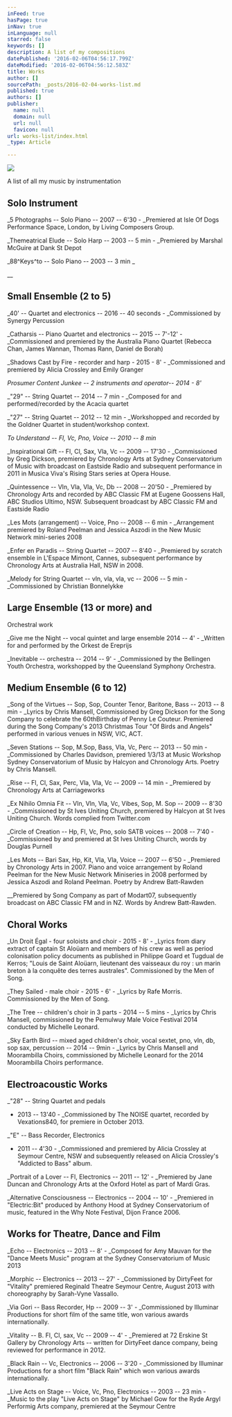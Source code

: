 ```yaml
---
inFeed: true
hasPage: true
inNav: true
inLanguage: null
starred: false
keywords: []
description: A list of my compositions
datePublished: '2016-02-06T04:56:17.799Z'
dateModified: '2016-02-06T04:56:12.583Z'
title: Works
author: []
sourcePath: _posts/2016-02-04-works-list.md
published: true
authors: []
publisher:
  name: null
  domain: null
  url: null
  favicon: null
url: works-list/index.html
_type: Article

---
```

![](https://the-grid-user-content.s3-us-west-2.amazonaws.com/e488e085-6e83-4f04-8f3e-6675a7d5a4ed.jpg)

A list of all my music by instrumentation

## Solo Instrument

_5 Photographs -- Solo Piano -- 2007 -- 6'30 - _Premiered
at Isle Of Dogs Performance Space, London, by Living Composers Group.

_Themeatrical Elude -- Solo Harp -- 2003 -- 5 min - _Premiered by Marshal McGuire at Dank St Depot

_88^Keys^to -- Solo Piano -- 2003 -- 3 min _

__

## Small Ensemble (2 to 5)

_40' -- Quartet and electronics --
2016 -- 40 seconds - _Commissioned
by Synergy Percussion

_Catharsis -- Piano Quartet and
electronics -- 2015 -- 7'-12' - _Commissioned
and premiered by the Australia Piano Quartet (Rebecca Chan, James Wannan,
Thomas Rann, Daniel de Borah)

_Shadows Cast by Fire - recorder and harp - 2015 - 8' - _Commissioned and premiered by Alicia Crossley and Emily Granger

_Prosumer Content Junkee -- 2
instruments and operator-- 2014 - 8'_

_"29" -- String Quartet -- 2014 -- 7
min - _Composed
for and performed/recorded by the Acacia quartet

_"27" -- String Quartet -- 2012 -- 12
min - _Workshopped
and recorded by the Goldner Quartet in student/workshop context.

_To Understand -- Fl, Vc, Pno,
Voice -- 2010 -- 8 min_

_Inspirational Gift -- Fl, Cl, Sax,
Vla, Vc -- 2009 -- 17'30 - _Commissioned
by Greg Dickson, premiered by Chronology Arts at Sydney Conservatorium of
Music with broadcast on Eastside Radio and subsequent performance in 2011 in
Musica Viva's Rising Stars series at Opera House.

_Quintessence -- Vln, Vla, Vla, Vc,
Db -- 2008 -- 20'50 - _Premiered
by Chronology Arts and recorded by ABC Classic FM at Eugene Goossens Hall, ABC
Studios Ultimo, NSW. Subsequent broadcast by ABC Classic FM and Eastside Radio

_Les Mots (arrangement) -- Voice,
Pno -- 2008 -- 6 min - _Arrangement
premiered by Roland Peelman and Jessica Aszodi in the New Music Network
mini-series 2008

_Enfer en Paradis -- String Quartet
-- 2007 -- 8'40 - _Premiered
by scratch ensemble in L'Espace Mimont, Cannes, subsequent performance by
Chronology Arts at Australia Hall, NSW in 2008\.

_Melody for String Quartet -- vln,
vla, vla, vc -- 2006 -- 5 min - _Commissioned
by Christian Bonnelykke

## Large Ensemble (13 or more) and
Orchestral work

_Give me the Night -- vocal quintet
and large ensemble 2014 -- 4' - _Written
for and performed by the Orkest de Ereprijs

_Inevitable -- orchestra -- 2014 --
9' - _Commissioned
by the Bellingen Youth Orchestra, workshopped by the Queensland Symphony
Orchestra.

## Medium Ensemble (6 to 12)

_Song of the Virtues -- Sop, Sop,
Counter Tenor, Baritone, Bass -- 2013 -- 8 min - _Lyrics
by Chris Mansell, Commissioned by Greg Dickson for the Song Company to
celebrate the 60thBirthday of Penny Le Couteur. Premiered during
the Song Company's 2013 Christmas Tour "Of Birds and Angels" performed in
various venues in NSW, VIC, ACT.

_Seven Stations -- Sop, M.Sop,
Bass, Vla, Vc, Perc -- 2013 -- 50 min - _Commissioned
by Charles Davidson, premiered 1/3/13 at Music Workshop Sydney Conservatorium
of Music by Halcyon and Chronology Arts. Poetry by Chris Mansell.

_Rise -- Fl, Cl, Sax, Perc, Vla,
Vla, Vc -- 2009 -- 14 min - _Premiered
by Chronology Arts at Carriageworks

_Ex Nihilo Omnia Fit -- Vln, Vln,
Vla, Vc, Vibes, Sop, M. Sop -- 2009 -- 8'30 - _Commissioned by St Ives Uniting Church, premiered
by Halcyon at St Ives Uniting Church. Words complied from Twitter.com

_Circle of Creation -- Hp, Fl, Vc,
Pno, solo SATB voices -- 2008 -- 7'40 - _Commissioned by and premiered at St Ives Uniting Church, words by
Douglas Purnell

_Les Mots -- Bari Sax, Hp, Kit,
Vla, Vla, Voice -- 2007 -- 6'50 - _Premiered
by Chronology Arts in 2007\. Piano and
voice arrangement by Roland Peelman for the New Music Network Miniseries in 2008 performed by
Jessica Aszodi and Roland Peelman. Poetry by Andrew Batt-Rawden

__Premiered
by Song Company as part of Modart07, subsequently broadcast on ABC Classic FM
and in NZ. Words by Andrew Batt-Rawden.

## Choral Works

_Un Droit Égal - four soloists and choir - 2015 - 8' - _Lyrics from diary extract of captain St Aloüarn and members of his crew as well as period colonisation policy documents as published in Philippe Goard et Tugdual de Kerros; "Louis de Saint Aloüarn, lieutenant des vaisseaux du roy : un marin breton à la conquête des terres australes". Commissioned by the Men of Song. 

_They Sailed - male choir - 2015 - 6' - _Lyrics by Rafe Morris. Commissioned by the Men of Song.

_The Tree -- children's choir in 3
parts - 2014 -- 5 mins - _Lyrics
by Chris Mansell, commissioned by the Pemulwuy Male Voice Festival 2014
conducted by Michelle Leonard.

_Sky Earth Bird -- mixed aged
children's choir, vocal sextet, pno, vln, db, sop sax, percussion -- 2014 -- 9min - _Lyrics
by Chris Mansell and Moorambilla Choirs, commissioned by Michelle Leonard for
the 2014 Moorambilla Choirs performance.

## Electroacoustic Works

_"28" -- String Quartet and pedals
- 2013 -- 13'40 - _Commissioned
by The NOISE quartet, recorded by Vexations840, for premiere in October 2013\.

_"E" -- Bass Recorder, Electronics
- 2011 -- 4'30 - _Commissioned
and premiered by Alicia Crossley at Seymour Centre, NSW and subsequently
released on Alicia Crossley's "Addicted to Bass" album.

_Portrait of a Lover -- Fl,
Electronics -- 2011 -- 12' - _Premiered
by Jane Duncan and Chronology Arts at the Oxford Hotel as part of Mardi Gras.

_Alternative Consciousness --
Electronics -- 2004 -- 10' - _Premiered in "Electric:Bit" produced by Anthony Hood at Sydney
Conservatorium of music, featured in the Why Note Festival, Dijon France 2006\.

## Works for Theatre, Dance and Film

_Echo -- Electronics -- 2013 -- 8' - _Composed
for Amy Mauvan for the "Dance Meets Music" program at the Sydney Conservatorium
of Music 2013

_Morphic -- Electronics
-- 2013 -- 27' - _Commissioned by DirtyFeet for "Vitality"
premiered Reginald Theatre Seymour Centre, August 2013 with choreography by
Sarah-Vyne Vassallo.

_Via Gori -- Bass Recorder, Hp --
2009 -- 3' - _Commissioned by Illuminar Productions for
short film of the same title, won various awards internationally.

_Vitality -- B. Fl, Cl, sax, Vc --
2009 -- 4' - _Premiered
at 72 Erskine St Gallery by Chronology Arts -- written for DirtyFeet dance
company, being reviewed for performance in 2012\.

_Black Rain -- Vc, Electronics --
2006 -- 3'20 - _Commissioned by Illuminar Productions for a
short film "Black Rain" which won various awards internationally.

_Live Acts on Stage -- Voice, Vc,
Pno, Electronics -- 2003 -- 23 min - _Music to the play "Live Acts on Stage" by
Michael Gow for the Ryde Argyl Performig Arts company, premiered at the Seymour
Centre